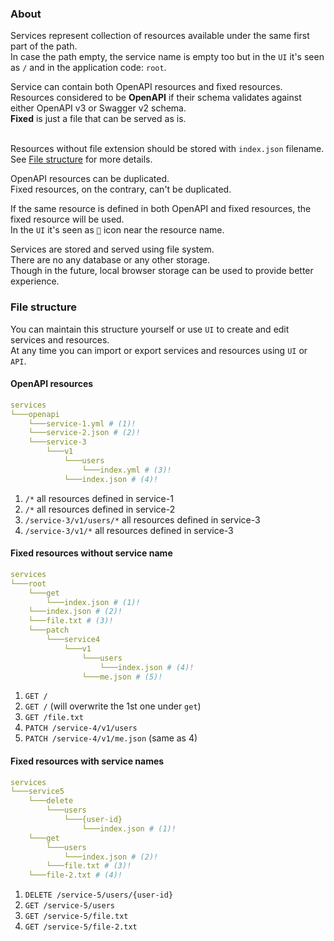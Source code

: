 ### About
Services represent collection of resources available under the same first part of the path.<br/>
In case the path empty, the service name is empty too but in the `UI` it's seen as `/` and in the application code: `root`.<br/>

Service can contain both OpenAPI resources and fixed resources.<br/>
Resources considered to be **OpenAPI** if their schema validates against either OpenAPI v3 or Swagger v2 schema.<br/>
**Fixed** is just a file that can be served as is.<br/><br/>

Resources without file extension should be stored with `index.json` filename.<br/>
See [File structure](#file-structure) for more details.<br/>

OpenAPI resources can be duplicated.<br/>
Fixed resources, on the contrary, can't be duplicated.<br/>

If the same resource is defined in both OpenAPI and fixed resources, the fixed resource will be used.<br/>
In the `UI` it's seen as `🔁` icon near the resource name.<br/>

Services are stored and served using file system.<br/>
There are no any database or any other storage.<br/>
Though in the future, local browser storage can be used to provide better experience.<br/>


### File structure

You can maintain this structure yourself or use `UI` to create and edit services and resources.<br/>
At any time you can import or export services and resources using `UI` or `API`.<br/>

#### OpenAPI resources
``` yaml
services
└───openapi
    └───service-1.yml # (1)!
    └───service-2.json # (2)!
    └───service-3
        └───v1
            └───users
                └───index.yml # (3)!
            └───index.json # (4)!
```

1. `/*` all resources defined in service-1
2. `/*` all resources defined in service-2
3. `/service-3/v1/users/*` all resources defined in service-3
4. `/service-3/v1/*` all resources defined in service-3


#### Fixed resources without service name
``` yaml
services
└───root
    └───get
        └───index.json # (1)!
    └───index.json # (2)!
    └───file.txt # (3)!
    └───patch
        └───service4
            └───v1
                └───users
                    └───index.json # (4)!
                └───me.json # (5)!
```

1. `GET /`
2. `GET /` (will overwrite the 1st one under `get`)
3. `GET /file.txt`
4. `PATCH /service-4/v1/users`
5. `PATCH /service-4/v1/me.json` (same as 4)


#### Fixed resources with service names
```yaml
services
└───service5
    └───delete
        └───users
            └───{user-id}
                └───index.json # (1)!
    └───get
        └───users
            └───index.json # (2)!
        └───file.txt # (3)!
    └───file-2.txt # (4)!
```

1. `DELETE /service-5/users/{user-id}`
2. `GET /service-5/users`
3. `GET /service-5/file.txt`
4. `GET /service-5/file-2.txt`
